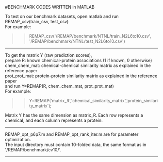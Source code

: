 #BENCHMARK CODES WRITTEN in MATLAB</br>

To test on our benchmark datasets, open matlab and run REMAP_csv(train_csv, test_csv)</br>
For example:</br>
>> REMAP_csv('/REMAP/benchmark/NTNL/train_N2L6to10.csv', '/REMAP/benchmark/NTNL/test_N2L6to10.csv')</br>

--------

To get the matrix Y (raw prediction scores), </br>
prepare R: known chemical-protein associations (1 if known, 0 otherwise)</br>
chem_chem_mat: chemical-chemical similarity matrix as explained in the reference paper</br>
prot_prot_mat: protein-protein similarity matrix as explained in the reference paper</br>
and run Y=REMAP(R, chem_chem_mat, prot_prot_mat)</br>
For example:</br>
>> Y=REMAP('matrix_R','chemical_similarity_matrix','protein_similarity_matrix');</br>

Matrix Y has the same dimension as matrix_R. Each row represents a chemical, and each column represents a protein.</br>

--------

REMAP_opt_p6p7.m and REMAP_opt_rank_iter.m are for parameter optimization.</br>
The input directory must contain 10-folded data, the same format as in '/REMAP/benchmark/cv10/'.</br>

--------
